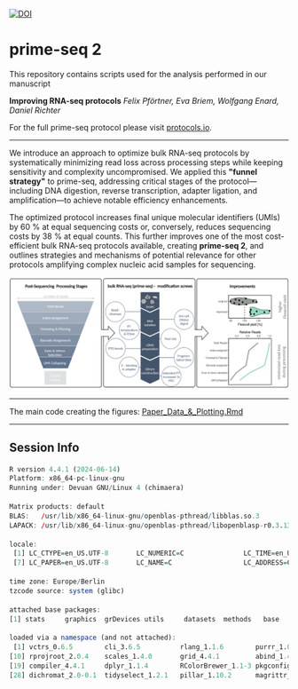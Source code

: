 [![DOI](https://zenodo.org/badge/DOI/10.5281/zenodo.16902725.svg)](https://doi.org/10.5281/zenodo.16902725)

# prime-seq 2

This repository contains scripts used for the analysis performed in our manuscript

**Improving RNA-seq protocols**
*Felix Pförtner, Eva Briem, Wolfgang Enard, Daniel Richter*

For the full prime-seq protocol please visit [protocols.io](https://www.protocols.io/view/prime-seq-2-dsyx6fxn).

---

We introduce an approach to optimize bulk RNA-seq protocols by systematically minimizing read loss across processing steps while keeping sensitivity and complexity uncompromised. We applied this **"funnel strategy"** to prime-seq, addressing critical stages of the protocol—including DNA digestion, reverse transcription, adapter ligation, and amplification—to achieve notable efficiency enhancements. 

The optimized protocol increases final unique molecular identifiers (UMIs) by 60 \% at equal sequencing costs or, conversely, reduces sequencing costs by 38 \% at equal counts. This further improves one of the most cost-efficient bulk RNA-seq protocols available, creating **prime-seq 2**, and outlines strategies and mechanisms of potential relevance for other protocols amplifying complex nucleic acid samples for sequencing.

![Figure A: Overview of the funnel strategy applied to prime-seq protocol optimization.](figures/combined_figures/FigA.png)

---
The main code creating the figures: [Paper_Data_&_Plotting.Rmd](scripts/Paper_Data_&_Plotting.Rmd)

---
## Session Info

```r
R version 4.4.1 (2024-06-14)
Platform: x86_64-pc-linux-gnu
Running under: Devuan GNU/Linux 4 (chimaera)

Matrix products: default
BLAS:   /usr/lib/x86_64-linux-gnu/openblas-pthread/libblas.so.3 
LAPACK: /usr/lib/x86_64-linux-gnu/openblas-pthread/libopenblasp-r0.3.13.so;  LAPACK version 3.9.0

locale:
 [1] LC_CTYPE=en_US.UTF-8       LC_NUMERIC=C               LC_TIME=en_US.UTF-8        LC_COLLATE=en_US.UTF-8     LC_MONETARY=en_US.UTF-8    LC_MESSAGES=en_US.UTF-8   
 [7] LC_PAPER=en_US.UTF-8       LC_NAME=C                  LC_ADDRESS=C               LC_TELEPHONE=C             LC_MEASUREMENT=en_US.UTF-8 LC_IDENTIFICATION=C       

time zone: Europe/Berlin
tzcode source: system (glibc)

attached base packages:
[1] stats     graphics  grDevices utils     datasets  methods   base     

loaded via a namespace (and not attached):
 [1] vctrs_0.6.5        cli_3.6.5          rlang_1.1.6        purrr_1.0.4        car_3.1-2          generics_0.1.4     ggpubr_0.6.0       glue_1.8.0         backports_1.5.0   
[10] rprojroot_2.0.4    scales_1.4.0       grid_4.4.1         abind_1.4-5        carData_3.0-5      tibble_3.2.1       rstatix_0.7.2      lifecycle_1.0.4    ggsignif_0.6.4    
[19] compiler_4.4.1     dplyr_1.1.4        RColorBrewer_1.1-3 pkgconfig_2.0.3    tidyr_1.3.1        here_1.0.1         rstudioapi_0.16.0  farver_2.1.2       R6_2.6.1          
[28] dichromat_2.0-0.1  tidyselect_1.2.1   pillar_1.10.2      magrittr_2.0.3     tools_4.4.1        gtable_0.3.6       broom_1.0.6        ggplot2_3.5.2   
```
